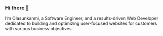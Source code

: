 ### Hi there 👋

I’m Olasunkanmi, a Software Engineer, and a results-driven Web Developer dedicated to building and optimizing user-focused websites for customers with various business objectives.

